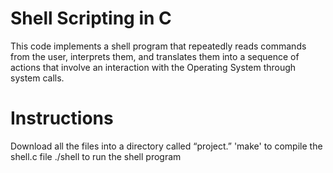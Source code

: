 # Shell Scripting in C

This code implements a shell program that repeatedly reads commands from the user, interprets them, and translates them into a sequence of actions that involve an interaction with the Operating System through system calls. 

# Instructions
Download all the files into a directory called “project.” 
  'make' to compile the shell.c file 
  ./shell to run the shell program 
